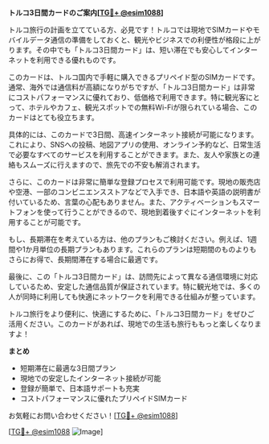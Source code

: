 **トルコ3日間カードのご案内[[TG💪+ @esim1088](https://t.me/s/esim1088)]**

トルコ旅行の計画を立てている方、必見です！トルコでは現地でSIMカードやモバイルデータ通信の準備をしておくと、観光やビジネスでの利便性が格段に上がります。その中でも「トルコ3日間カード」は、短い滞在でも安心してインターネットを利用できる優れものです。

このカードは、トルコ国内で手軽に購入できるプリペイド型のSIMカードです。通常、海外では通信料が高額になりがちですが、「トルコ3日間カード」は非常にコストパフォーマンスに優れており、低価格で利用できます。特に観光客にとって、ホテルやカフェ、観光スポットでの無料Wi-Fiが限られている場合、このカードはとても役立ちます。

具体的には、このカードで3日間、高速インターネット接続が可能になります。これにより、SNSへの投稿、地図アプリの使用、オンライン予約など、日常生活で必要なすべてのサービスを利用することができます。また、友人や家族との連絡もスムーズに行えますので、旅先での不安も解消されます。

さらに、このカードは非常に簡単な登録プロセスで利用可能です。現地の販売店や空港、一部のコンビニエンスストアなどで入手でき、日本語や英語の説明書が付いているため、言葉の心配もありません。また、アクティベーションもスマートフォンを使って行うことができるので、現地到着後すぐにインターネットを利用することが可能です。

もし、長期滞在を考えている方は、他のプランもご検討ください。例えば、1週間や1か月単位の長期プランもあります。これらのプランは短期間のものよりもさらにお得で、長期間滞在する場合に最適です。

最後に、この「トルコ3日間カード」は、訪問先によって異なる通信環境に対応しているため、安定した通信品質が保証されています。特に観光地では、多くの人が同時に利用しても快適にネットワークを利用できる仕組みが整っています。

トルコ旅行をより便利に、快適にするために、「トルコ3日間カード」をぜひご活用ください。このカードがあれば、現地での生活も旅行ももっと楽しくなりますよ！

**まとめ**
- 短期滞在に最適な3日間プラン
- 現地での安定したインターネット接続が可能
- 登録が簡単で、日本語サポートも充実
- コストパフォーマンスに優れたプリペイドSIMカード

お気軽にお問い合わせください！[[TG💪+ @esim1088](https://t.me/s/esim1088)]

[[TG💪+ @esim1088](https://t.me/s/esim1088) ![Image](https://i.postimg.cc/Y0z9fWf4/image.png)]